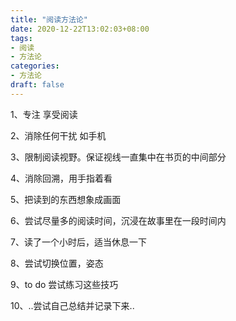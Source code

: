 ```yaml
---
title: "阅读方法论"
date: 2020-12-22T13:02:03+08:00
tags: 
- 阅读
- 方法论
categories: 
- 方法论
draft: false
---
```


1、专注 享受阅读

2、消除任何干扰 如手机

3、限制阅读视野。保证视线一直集中在书页的中间部分

4、消除回溯，用手指着看

5、把读到的东西想象成画面

6、尝试尽量多的阅读时间，沉浸在故事里在一段时间内

7、读了一个小时后，适当休息一下

8、尝试切换位置，姿态

9、to do 尝试练习这些技巧

10、..尝试自己总结并记录下来..